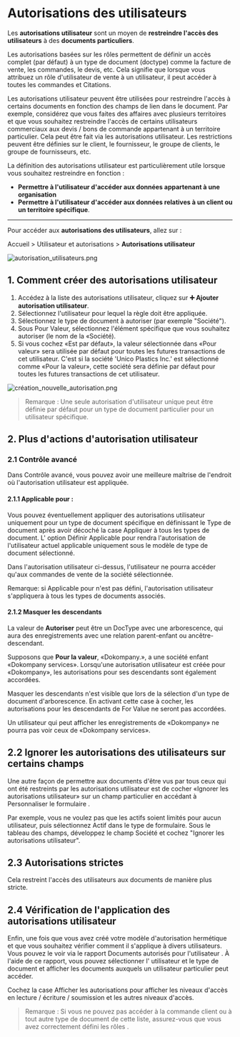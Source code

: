 # Autorisations des utilisateurs
Les **autorisations utilisateur** sont un moyen de **restreindre l'accès des utilisateurs** à des **documents particuliers**.

Les autorisations basées sur les rôles permettent de définir un accès complet (par défaut) à un type de document (doctype) comme la facture de vente, les commandes, le devis, etc. Cela signifie que lorsque vous attribuez un rôle d'utilisateur de vente à un utilisateur, il peut accéder à toutes les commandes et Citations.

Les autorisations utilisateur peuvent être utilisées pour restreindre l'accès à certains documents en fonction des champs de lien dans le document. Par exemple, considérez que vous faites des affaires avec plusieurs territoires et que vous souhaitez restreindre l'accès de certains utilisateurs commerciaux aux devis / bons de commande appartenant à un territoire particulier. Cela peut être fait via les autorisations utilisateur. Les restrictions peuvent être définies sur le client, le fournisseur, le groupe de clients, le groupe de fournisseurs, etc.

La définition des autorisations utilisateur est particulièrement utile lorsque vous souhaitez restreindre en fonction :

- **Permettre à l'utilisateur d'accéder aux données appartenant à une organisation**
- **Permettre à l'utilisateur d'accéder aux données relatives à un client ou un territoire spécifique**.

---

Pour accéder aux **autorisations des utilisateurs**, allez sur :

Accueil > Utilisateur et autorisations > **Autorisations utilisateur**

![autorisation_utilisateurs.png](/setup/user-permissions/autorisation_utilisateurs.png)

## 1. Comment créer des autorisations utilisateur 

1. Accédez à la liste des autorisations utilisateur, cliquez sur **:heavy_plus_sign: Ajouter autorisation utilisateur**.
2. Sélectionnez l'utilisateur pour lequel la règle doit être appliquée.
3. Sélectionnez le type de document à autoriser (par exemple "Société").
4. Sous Pour Valeur, sélectionnez l'élément spécifique que vous souhaitez autoriser (le nom de la «Société).
5. Si vous cochez «Est par défaut», la valeur sélectionnée dans «Pour valeur» sera utilisée par défaut pour toutes les futures transactions de cet utilisateur. C'est si la société 'Unico Plastics Inc.' est sélectionné comme «Pour la valeur», cette société sera définie par défaut pour toutes les futures transactions de cet utilisateur.

![création_nouvelle_autorisation.png](/setup/user-permissions/création_nouvelle_autorisation.png)

> Remarque : Une seule autorisation d'utilisateur unique peut être définie par défaut pour un type de document particulier pour un utilisateur spécifique.

## 2. Plus d'actions d'autorisation utilisateur
### 2.1 Contrôle avancé

Dans Contrôle avancé, vous pouvez avoir une meilleure maîtrise de l'endroit où l'autorisation utilisateur est appliquée.

#### 2.1.1 Applicable pour :

Vous pouvez éventuellement appliquer des autorisations utilisateur uniquement pour un type de document spécifique en définissant le Type de document après avoir décoché la case Appliquer à tous les types de document. L' option Définir Applicable pour rendra l'autorisation de l'utilisateur actuel applicable uniquement sous le modèle de type de document sélectionné.

Dans l'autorisation utilisateur ci-dessus, l'utilisateur ne pourra accéder qu'aux commandes de vente de la société sélectionnée.

Remarque: si Applicable pour n'est pas défini, l'autorisation utilisateur s'appliquera à tous les types de documents associés.

#### 2.1.2 Masquer les descendants

La valeur de **Autoriser** peut être un DocType avec une arborescence, qui aura des enregistrements avec une relation parent-enfant ou ancêtre-descendant.

Supposons que **Pour la valeur**, «Dokompany.», a une société enfant «Dokompany services». Lorsqu'une autorisation utilisateur est créée pour «Dokompany», les autorisations pour ses descendants sont également accordées.

Masquer les descendants n'est visible que lors de la sélection d'un type de document d'arborescence. En activant cette case à cocher, les autorisations pour les descendants de For Value ne seront pas accordées.

Un utilisateur qui peut afficher les enregistrements de «Dokompany» ne pourra pas voir ceux de «Dokompany services».

## 2.2 Ignorer les autorisations des utilisateurs sur certains champs

Une autre façon de permettre aux documents d'être vus par tous ceux qui ont été restreints par les autorisations utilisateur est de cocher «Ignorer les autorisations utilisateur» sur un champ particulier en accédant à Personnaliser le formulaire .

Par exemple, vous ne voulez pas que les actifs soient limités pour aucun utilisateur, puis sélectionnez Actif dans le type de formulaire. Sous le tableau des champs, développez le champ Société et cochez "Ignorer les autorisations utilisateur".

## 2.3 Autorisations strictes
Cela restreint l'accès des utilisateurs aux documents de manière plus stricte.

## 2.4 Vérification de l'application des autorisations utilisateur

Enfin, une fois que vous avez créé votre modèle d'autorisation hermétique et que vous souhaitez vérifier comment il s'applique à divers utilisateurs. Vous pouvez le voir via le rapport Documents autorisés pour l'utilisateur . À l'aide de ce rapport, vous pouvez sélectionner l' utilisateur et le type de document et afficher les documents auxquels un utilisateur particulier peut accéder.

Cochez la case Afficher les autorisations pour afficher les niveaux d'accès en lecture / écriture / soumission et les autres niveaux d'accès.

> Remarque : Si vous ne pouvez pas accéder à la commande client ou à tout autre type de document de cette liste, assurez-vous que vous avez correctement défini les rôles .






